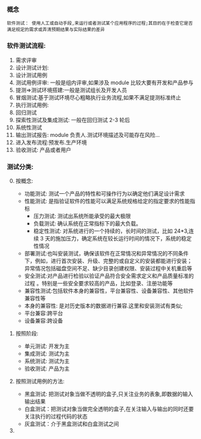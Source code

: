 ### 概念

    软件测试： 使用人工或自动手段,来运行或者测试某个应用程序的过程;其目的在于检查它是否满足规定的需求或弄清预期结果与实际结果的差异

###

### 软件测试流程:

1. 需求评审
2. 设计测试计划:
3. 设计测试用例
4. 测试用例评审: 一般是组内评审,如果涉及 module 比较大要有开发和产品参与
5. 提测=>测试环境搭建:一般是测试组长及开发人员
6. 冒烟测试:基于测试环境尽心粗略执行业务流程,如果不满足提测标准终止
7. 执行测试用例:
8. 回归测试
9. 探索性测试及集成测试: 一般在回归测试 2-3 轮后
10. 系统性测试
11. 输出测试报告: module 负责人.测试环境描述及可能存在风险...
12. 进入发布流程:预发布.生产环境
13. 验收测试: 产品或者用户

### 测试分类:

0. 按概念:

   - 功能测试: 测试一个产品的特性和可操作行为以确定他们满足设计需求
   - 性能测试: 是指验证软件的性能可以满足系统规格给定的指定要求的性能指标
     - 压力测试: 测试出系统所能承受的最大极限
     - 负载测试: 确认系统在正常指标下的最大负载。
     - 稳定性测试: 对系统进行的一个持续的，长时间的测试，比如 24\*3,连续 3 天的施加压力，确定系统在较长运行时间的情况下，系统的稳定性情况
   - 部署测试:也叫安装测试，确保该软件在正常情况和异常情况的不同条件下，例如，进行首次安装、升级、完整的或自定义的安装都能进行安装；异常情况包括磁盘空间不足、缺少目录创建权限、安装过程中关机重启等
   - 安全测试:对产品进行检验以验证产品符合安全需求定义和产品质量标准的过程 。特别是一些安全要求较高的产品，比如登录、注册功能等
   - 兼容性测试:包括软件本身的兼容性，平台兼容性、设备兼容性、其他软件兼容性等

   * 本身的兼容性: 是对历史版本的数据进行兼容.这里和安装测试有类似;
   * 平台兼容:跨平台
   * 设备兼容:跨设备

1) 按照阶段:

   - 单元测试: 开发为主
   - 集成测试: 测试为主
   - 系统测试: 测试为主
   - 验收测试: 产品为主

2) 按照测试用例的方法:

   - 黑盒测试: 把测试对象当做不透明的盒子,只关注业务的表象,即数据的输入输出结果
   - 白盒测试：把测试对象当做完全透明的盒子,在关注输入与输出的同时还要关注执行的过程代码的状态
   - 灰盒测试：介于黑盒测试和白盒测试之间

3)
